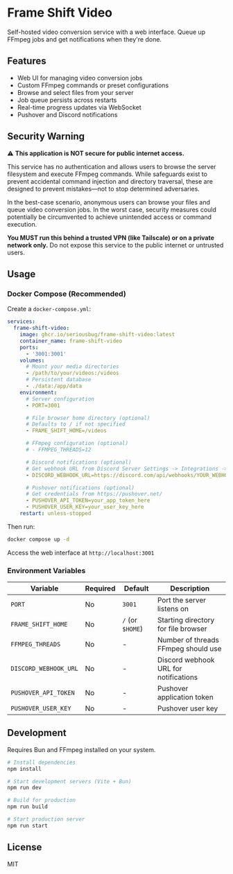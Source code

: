 # Frame Shift Video

Self-hosted video conversion service with a web interface. Queue up FFmpeg jobs and get notifications when they're done.

## Features

- Web UI for managing video conversion jobs
- Custom FFmpeg commands or preset configurations
- Browse and select files from your server
- Job queue persists across restarts
- Real-time progress updates via WebSocket
- Pushover and Discord notifications

## Security Warning

⚠️ **This application is NOT secure for public internet access.**

This service has no authentication and allows users to browse the server filesystem and execute FFmpeg commands. While safeguards exist to prevent accidental command injection and directory traversal, these are designed to prevent mistakes—not to stop determined adversaries.

In the best-case scenario, anonymous users can browse your files and queue video conversion jobs. In the worst case, security measures could potentially be circumvented to achieve unintended access or command execution.

**You MUST run this behind a trusted VPN (like Tailscale) or on a private network only.** Do not expose this service to the public internet or untrusted users.

## Usage

### Docker Compose (Recommended)

Create a `docker-compose.yml`:

```yaml
services:
  frame-shift-video:
    image: ghcr.io/seriousbug/frame-shift-video:latest
    container_name: frame-shift-video
    ports:
      - '3001:3001'
    volumes:
      # Mount your media directories
      - /path/to/your/videos:/videos
      # Persistent database
      - ./data:/app/data
    environment:
      # Server configuration
      - PORT=3001

      # File browser home directory (optional)
      # Defaults to / if not specified
      - FRAME_SHIFT_HOME=/videos

      # FFmpeg configuration (optional)
      # - FFMPEG_THREADS=12

      # Discord notifications (optional)
      # Get webhook URL from Discord Server Settings -> Integrations -> Webhooks
      - DISCORD_WEBHOOK_URL=https://discord.com/api/webhooks/YOUR_WEBHOOK_ID/YOUR_WEBHOOK_TOKEN

      # Pushover notifications (optional)
      # Get credentials from https://pushover.net/
      - PUSHOVER_API_TOKEN=your_app_token_here
      - PUSHOVER_USER_KEY=your_user_key_here
    restart: unless-stopped
```

Then run:

```bash
docker compose up -d
```

Access the web interface at `http://localhost:3001`

### Environment Variables

| Variable              | Required | Default          | Description                           |
| --------------------- | -------- | ---------------- | ------------------------------------- |
| `PORT`                | No       | `3001`           | Port the server listens on            |
| `FRAME_SHIFT_HOME`    | No       | `/` (or `$HOME`) | Starting directory for file browser   |
| `FFMPEG_THREADS`      | No       | -                | Number of threads FFmpeg should use   |
| `DISCORD_WEBHOOK_URL` | No       | -                | Discord webhook URL for notifications |
| `PUSHOVER_API_TOKEN`  | No       | -                | Pushover application token            |
| `PUSHOVER_USER_KEY`   | No       | -                | Pushover user key                     |

## Development

Requires Bun and FFmpeg installed on your system.

```bash
# Install dependencies
npm install

# Start development servers (Vite + Bun)
npm run dev

# Build for production
npm run build

# Start production server
npm run start
```

## License

MIT
